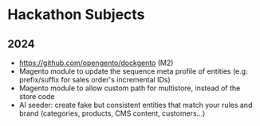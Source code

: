 # Hackathon Subjects

## 2024

- https://github.com/opengento/dockgento (M2)
- Magento module to update the sequence meta profile of entities (e.g: prefix/suffix for sales order's incremental IDs)
- Magento module to allow custom path for multistore, instead of the store code
- AI seeder: create fake but consistent entities that match your rules and brand (categories, products, CMS content, customers…)
